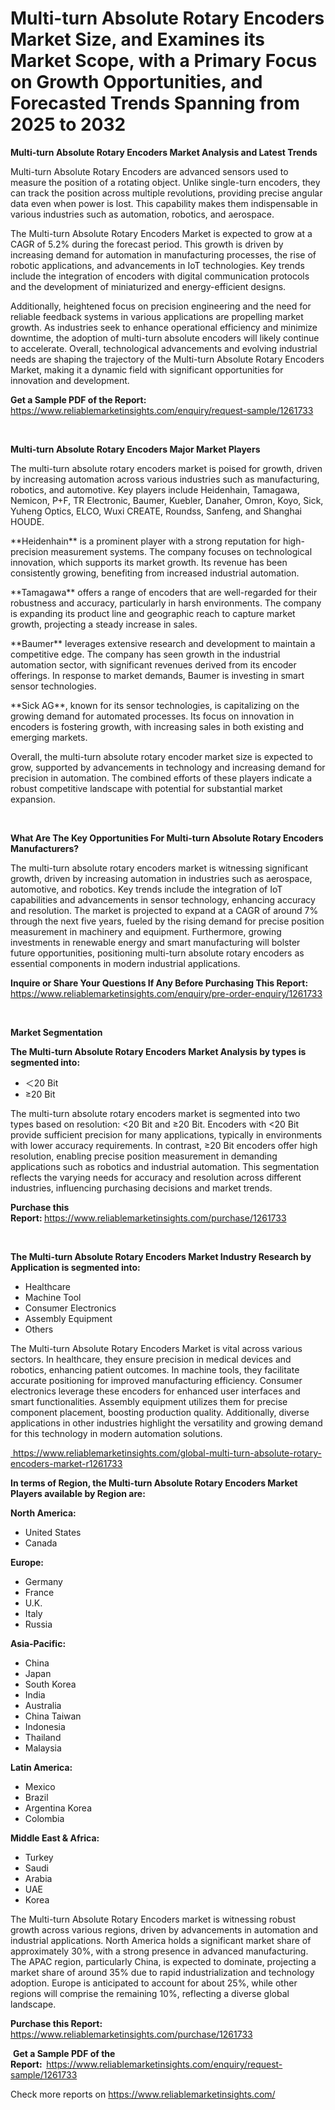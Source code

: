 <p><h1>Multi-turn Absolute Rotary Encoders Market Size, and Examines its Market Scope, with a Primary Focus on Growth Opportunities, and Forecasted Trends Spanning from 2025 to 2032</h1></p><p><strong>Multi-turn Absolute Rotary Encoders Market Analysis and Latest Trends</strong></p>
<p><p>Multi-turn Absolute Rotary Encoders are advanced sensors used to measure the position of a rotating object. Unlike single-turn encoders, they can track the position across multiple revolutions, providing precise angular data even when power is lost. This capability makes them indispensable in various industries such as automation, robotics, and aerospace.</p><p>The Multi-turn Absolute Rotary Encoders Market is expected to grow at a CAGR of 5.2% during the forecast period. This growth is driven by increasing demand for automation in manufacturing processes, the rise of robotic applications, and advancements in IoT technologies. Key trends include the integration of encoders with digital communication protocols and the development of miniaturized and energy-efficient designs.</p><p>Additionally, heightened focus on precision engineering and the need for reliable feedback systems in various applications are propelling market growth. As industries seek to enhance operational efficiency and minimize downtime, the adoption of multi-turn absolute encoders will likely continue to accelerate. Overall, technological advancements and evolving industrial needs are shaping the trajectory of the Multi-turn Absolute Rotary Encoders Market, making it a dynamic field with significant opportunities for innovation and development.</p></p>
<p><strong>Get a Sample PDF of the Report:&nbsp;</strong> <a href="https://www.reliablemarketinsights.com/enquiry/request-sample/1261733?utm_campaign=3267&utm_medium=2&utm_source=Github&utm_content=ia&utm_term=24032025&utm_id=multi-turn-absolute-rotary-encoders">https://www.reliablemarketinsights.com/enquiry/request-sample/1261733</a></p>
<p>&nbsp;</p>
<p><strong>Multi-turn Absolute Rotary Encoders Major Market Players</strong></p>
<p><p>The multi-turn absolute rotary encoders market is poised for growth, driven by increasing automation across various industries such as manufacturing, robotics, and automotive. Key players include Heidenhain, Tamagawa, Nemicon, P+F, TR Electronic, Baumer, Kuebler, Danaher, Omron, Koyo, Sick, Yuheng Optics, ELCO, Wuxi CREATE, Roundss, Sanfeng, and Shanghai HOUDE.</p><p>**Heidenhain** is a prominent player with a strong reputation for high-precision measurement systems. The company focuses on technological innovation, which supports its market growth. Its revenue has been consistently growing, benefiting from increased industrial automation.</p><p>**Tamagawa** offers a range of encoders that are well-regarded for their robustness and accuracy, particularly in harsh environments. The company is expanding its product line and geographic reach to capture market growth, projecting a steady increase in sales.</p><p>**Baumer** leverages extensive research and development to maintain a competitive edge. The company has seen growth in the industrial automation sector, with significant revenues derived from its encoder offerings. In response to market demands, Baumer is investing in smart sensor technologies.</p><p>**Sick AG**, known for its sensor technologies, is capitalizing on the growing demand for automated processes. Its focus on innovation in encoders is fostering growth, with increasing sales in both existing and emerging markets.</p><p>Overall, the multi-turn absolute rotary encoder market size is expected to grow, supported by advancements in technology and increasing demand for precision in automation. The combined efforts of these players indicate a robust competitive landscape with potential for substantial market expansion.</p></p>
<p>&nbsp;</p>
<p><strong>What Are The Key Opportunities For Multi-turn Absolute Rotary Encoders Manufacturers?</strong></p>
<p><p>The multi-turn absolute rotary encoders market is witnessing significant growth, driven by increasing automation in industries such as aerospace, automotive, and robotics. Key trends include the integration of IoT capabilities and advancements in sensor technology, enhancing accuracy and resolution. The market is projected to expand at a CAGR of around 7% through the next five years, fueled by the rising demand for precise position measurement in machinery and equipment. Furthermore, growing investments in renewable energy and smart manufacturing will bolster future opportunities, positioning multi-turn absolute rotary encoders as essential components in modern industrial applications.</p></p>
<p><strong>Inquire or Share Your Questions If Any Before Purchasing This Report:</strong> <a href="https://www.reliablemarketinsights.com/enquiry/pre-order-enquiry/1261733?utm_campaign=3267&utm_medium=2&utm_source=Github&utm_content=ia&utm_term=24032025&utm_id=multi-turn-absolute-rotary-encoders">https://www.reliablemarketinsights.com/enquiry/pre-order-enquiry/1261733</a></p>
<p>&nbsp;</p>
<p><strong>Market Segmentation</strong></p>
<p><strong>The Multi-turn Absolute Rotary Encoders Market Analysis by types is segmented into:</strong></p>
<p><ul><li>＜20 Bit</li><li>≥20 Bit</li></ul></p>
<p><p>The multi-turn absolute rotary encoders market is segmented into two types based on resolution: <20 Bit and ≥20 Bit. Encoders with <20 Bit provide sufficient precision for many applications, typically in environments with lower accuracy requirements. In contrast, ≥20 Bit encoders offer high resolution, enabling precise position measurement in demanding applications such as robotics and industrial automation. This segmentation reflects the varying needs for accuracy and resolution across different industries, influencing purchasing decisions and market trends.</p></p>
<p><strong>Purchase this Report:&nbsp;</strong><a href="https://www.reliablemarketinsights.com/purchase/1261733?utm_campaign=3267&utm_medium=2&utm_source=Github&utm_content=ia&utm_term=24032025&utm_id=multi-turn-absolute-rotary-encoders">https://www.reliablemarketinsights.com/purchase/1261733</a></p>
<p>&nbsp;</p>
<p><strong>The Multi-turn Absolute Rotary Encoders Market Industry Research by Application is segmented into:</strong></p>
<p><ul><li>Healthcare</li><li>Machine Tool</li><li>Consumer Electronics</li><li>Assembly Equipment</li><li>Others</li></ul></p>
<p><p>The Multi-turn Absolute Rotary Encoders Market is vital across various sectors. In healthcare, they ensure precision in medical devices and robotics, enhancing patient outcomes. In machine tools, they facilitate accurate positioning for improved manufacturing efficiency. Consumer electronics leverage these encoders for enhanced user interfaces and smart functionalities. Assembly equipment utilizes them for precise component placement, boosting production quality. Additionally, diverse applications in other industries highlight the versatility and growing demand for this technology in modern automation solutions.</p></p>
<p><a href="https://www.reliablemarketinsights.com/global-multi-turn-absolute-rotary-encoders-market-r1261733?utm_campaign=3267&utm_medium=2&utm_source=Github&utm_content=ia&utm_term=24032025&utm_id=multi-turn-absolute-rotary-encoders">&nbsp;https://www.reliablemarketinsights.com/global-multi-turn-absolute-rotary-encoders-market-r1261733</a></p>
<p><strong>In terms of Region, the Multi-turn Absolute Rotary Encoders Market Players available by Region are:</strong></p>
<p>
    <p> <strong> North America: </strong>
        <ul>
            <li>United States</li>
            <li>Canada</li>
        </ul>
        </p> 
    <p> <strong> Europe: </strong>
        <ul>
            <li>Germany</li>
            <li>France</li>
            <li>U.K.</li>
            <li>Italy</li>
            <li>Russia</li>
        </ul>
        </p> 
    <p> <strong> Asia-Pacific: </strong>
        <ul>
            <li>China</li>
            <li>Japan</li>
            <li>South Korea</li>
            <li>India</li>
            <li>Australia</li>
            <li>China Taiwan</li>
            <li>Indonesia</li>
            <li>Thailand</li>
            <li>Malaysia</li>
        </ul>
        </p> 
    <p> <strong> Latin America: </strong>
        <ul>
            <li>Mexico</li>
            <li>Brazil</li>
            <li>Argentina Korea</li>
            <li>Colombia</li>
        </ul>
        </p> 
    <p> <strong> Middle East & Africa: </strong>
        <ul>
            <li>Turkey</li>
            <li>Saudi</li>
            <li>Arabia</li>
            <li>UAE</li>
            <li>Korea</li>
        </ul>
    </p>
    </p>
<p><p>The Multi-turn Absolute Rotary Encoders market is witnessing robust growth across various regions, driven by advancements in automation and industrial applications. North America holds a significant market share of approximately 30%, with a strong presence in advanced manufacturing. The APAC region, particularly China, is expected to dominate, projecting a market share of around 35% due to rapid industrialization and technology adoption. Europe is anticipated to account for about 25%, while other regions will comprise the remaining 10%, reflecting a diverse global landscape.</p></p>
<p><strong>Purchase this Report: </strong><a href="https://www.reliablemarketinsights.com/purchase/1261733?utm_campaign=3267&utm_medium=2&utm_source=Github&utm_content=ia&utm_term=24032025&utm_id=multi-turn-absolute-rotary-encoders">https://www.reliablemarketinsights.com/purchase/1261733</a></p>
<p>&nbsp;<strong>Get a Sample PDF of the Report:&nbsp;&nbsp;</strong><a href="https://www.reliablemarketinsights.com/enquiry/request-sample/1261733?utm_campaign=3267&utm_medium=2&utm_source=Github&utm_content=ia&utm_term=24032025&utm_id=multi-turn-absolute-rotary-encoders">https://www.reliablemarketinsights.com/enquiry/request-sample/1261733</a></p>
<p><strong></strong></p>
<p>Check more reports on <a href="https://www.reliablemarketinsights.com/?utm_campaign=3267&utm_medium=2&utm_source=Github&utm_content=ia&utm_term=24032025&utm_id=multi-turn-absolute-rotary-encoders">https://www.reliablemarketinsights.com/</a></p>